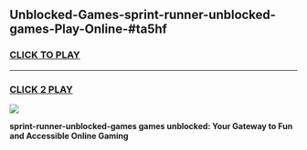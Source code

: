 
## Unblocked-Games-sprint-runner-unblocked-games-Play-Online-#ta5hf
<h3>
<a href="https://premium.freeplayer.one?title=sprint-runner-unblocked-games&ref=27F">CLICK TO PLAY</a></h3>
<hr>

<h3>
<a href="https://premium.freeplayer.one?title=sprint-runner-unblocked-games&ref=27F">CLICK 2 PLAY</a>
  
</h3>

<a href="https://premium.freeplayer.one?title=sprint-runner-unblocked-games&ref=27F"><img src="https://clearcache.store/games.png"></a>


**sprint-runner-unblocked-games games unblocked: Your Gateway to Fun and Accessible Online Gaming**
